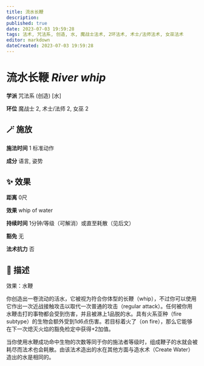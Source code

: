 ```yaml
---
title: 流水长鞭
description: 
published: true
date: 2023-07-03 19:59:28
tags: 法术, 咒法系, 创造, 水, 魔战士法术, 2环法术, 术士/法师法术, 女巫法术
editor: markdown
dateCreated: 2023-07-03 19:59:28
---
```


# **流水长鞭** *River whip*

**学派** 咒法系 (创造) \[水\] 

**环位** 魔战士 2, 术士/法师 2, 女巫 2

## 🪄 施放

**施法时间** 1 标准动作

**成分** 语言, 姿势

## ✨ 效果  

**距离** 0尺 

**效果** whip of water 

**持续时间** 1分钟/等级（可解消）或直至耗散（见后文） 

**豁免** 无

**法术抗力** 否

## 📖 描述

效果：水鞭

你创造出一卷流动的活水，它被视为符合你体型的长鞭（whip），不过你可以使用它作出一次近战接触攻击以取代一次普通的攻击（regular attack）。任何被你用水鞭击打的事物都会受到伤害，并且被淋上1品脱的水。具有火系亚种（fire subtype）的生物会额外受到1d6点伤害。若目标着火了（on fire），那么它能够在下一次熄灭火焰的豁免检定中获得+2加值。

当你使用水鞭成功命中生物的次数等同于你的施法者等级时，组成鞭子的水就会被耗尽而法术也会耗散。由该法术造出的水在其他方面与造水术（Create Water）造出的水是相同的。
    